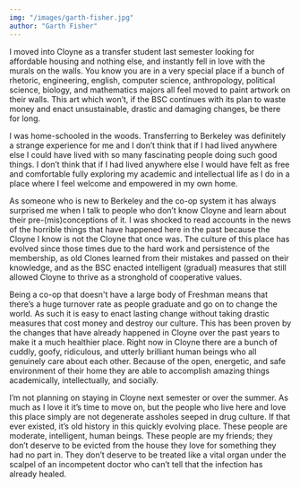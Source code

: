 ```yaml
---
img: "/images/garth-fisher.jpg"
author: "Garth Fisher"
---
```

I moved into Cloyne as a transfer student last semester looking for affordable housing and nothing else, and instantly fell in love with the murals on the walls. You know you are in a very special place if a bunch of rhetoric, engineering, english, computer science, anthropology, political science, biology, and mathematics majors all feel moved to paint artwork on their walls. This art which won’t, if the BSC continues with its plan to waste money and enact unsustainable, drastic and damaging changes, be there for long.

I was home-schooled in the woods. Transferring to Berkeley was definitely a strange experience for me and I don’t think that if I had lived anywhere else I could have lived with so many fascinating people doing such good things. I don’t think that if I had lived anywhere else I would have felt as free and comfortable fully exploring my academic and intellectual life as I do in a place where I feel welcome and empowered in my own home.

As someone who is new to Berkeley and the co-op system it has always surprised me when I talk to people who don’t know Cloyne and learn about their pre-(mis)conceptions of it. I was shocked to read accounts in the news of the horrible things that have happened here in the past because the Cloyne I know is not the Cloyne that once was. The culture of this place has evolved since those times due to the hard work and persistence of the membership, as old Clones learned from their mistakes and passed on their knowledge, and as the BSC enacted intelligent (gradual) measures that still allowed Cloyne to thrive as a stronghold of cooperative values.

Being a co-op that doesn't have a large body of Freshman means that there’s a huge turnover rate as people graduate and go on to change the world. As such it is easy to enact lasting change without taking drastic measures that cost money and destroy our culture. This has been proven by the changes that have already happened in Cloyne over the past years to make it a much healthier place. Right now in Cloyne there are a bunch of cuddly, goofy, ridiculous, and utterly brilliant human beings who all genuinely care about each other. Because of the open, energetic, and safe environment of their home they are able to accomplish amazing things academically, intellectually, and socially.

I’m not planning on staying in Cloyne next semester or over the summer. As much as I love it it’s time to move on, but the people who live here and love this place simply are not degenerate assholes seeped in drug culture. If that ever existed, it’s old history in this quickly evolving place. These people are moderate, intelligent, human beings. These people are my friends; they don’t deserve to be evicted from the house they love for something they had no part in. They don’t deserve to be treated like a vital organ under the scalpel of an incompetent doctor who can’t tell that the infection has already healed.